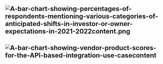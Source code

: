 ![A-bar-chart-showing-percentages-of-respondents-mentioning-various-categories-of-anticipated-shifts-in-investor-or-owner-expectations-in-2021-2022content.png](https://github.com/gopala-kr/Quantum-Dots/blob/master/23-Future-of-ET/_2021/exp/A-bar-chart-showing-percentages-of-respondents-mentioning-various-categories-of-anticipated-shifts-in-investor-or-owner-expectations-in-2021-2022content.png)
----------
![A-bar-chart-showing-vendor-product-scores-for-the-API-based-integration-use-casecontent](https://github.com/gopala-kr/Quantum-Dots/blob/master/23-Future-of-ET/_2021/exp/A-bar-chart-showing-vendor-product-scores-for-the-API-based-integration-use-casecontent.png)
---------------
![]()
---------------
![]()
---------------
![]()
